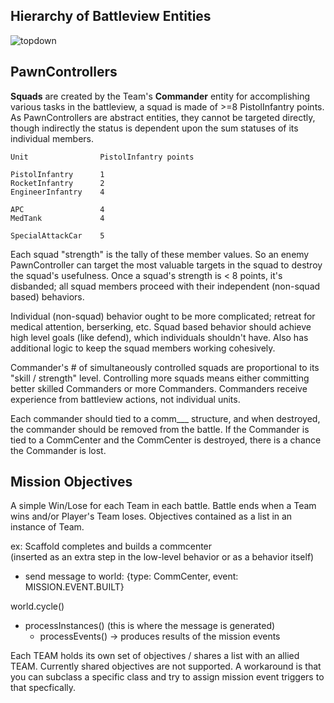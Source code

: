 ## Hierarchy of Battleview Entities
![topdown](http://github.com/jsyang/microarmy/wiki/hierarchy.png)

## PawnControllers

**Squads** are created by the Team's **Commander** entity for accomplishing various tasks in the battleview, a squad is made of >=8 PistolInfantry points. As PawnControllers are abstract entities, they cannot be targeted directly, though indirectly the status is dependent upon the sum statuses of its individual members.  

    Unit                PistolInfantry points

    PistolInfantry      1
    RocketInfantry      2
    EngineerInfantry    4

    APC                 4
    MedTank             4

    SpecialAttackCar    5

Each squad "strength" is the tally of these member values. So an enemy PawnController can target the most valuable targets in the squad to destroy the squad's usefulness. Once a squad's strength is < 8 points, it's disbanded; all squad members proceed with their independent (non-squad based) behaviors.

Individual (non-squad) behavior ought to be more complicated; retreat for medical attention, berserking, etc.
Squad based behavior should achieve high level goals (like defend), which individuals shouldn't have. Also has additional logic to keep the squad members working cohesively.

Commander's # of simultaneously controlled squads are proportional to its "skill / strength" level. Controlling more squads means either committing better skilled Commanders or more Commanders. Commanders receive experience from battleview actions, not individual units.

Each commander should tied to a comm___ structure, and when destroyed, the commander should be removed from the battle. If the Commander is tied to a CommCenter and the CommCenter is destroyed, there is a chance the Commander is lost.  



## Mission Objectives

A simple Win/Lose for each Team in each battle. Battle ends when a Team wins and/or Player's Team loses. Objectives contained as a list in an instance of Team.  

ex: Scaffold completes and builds a commcenter  
(inserted as an extra step in the low-level behavior or as a behavior itself)

- send message to world: {type: CommCenter, event: MISSION.EVENT.BUILT}

world.cycle()  

* processInstances() (this is where the message is generated)
  * processEvents() -> produces results of the mission events

Each TEAM holds its own set of objectives / shares a list with an allied TEAM. Currently shared objectives are not supported. A workaround is that you can subclass a specific class and try to assign mission event triggers to that specfically.